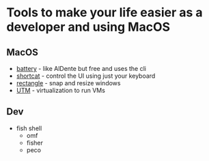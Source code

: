 # Tools to make your life easier as a developer and using MacOS

## MacOS 

- [battery](https://github.com/actuallymentor/battery) - like AlDente but free and uses the cli
- [shortcat](https://shortcat.app) - control the UI using just your keyboard
- [rectangle](https://rectangleapp.com) - snap and resize windows 
- [UTM](https://github.com/utmapp/UTM) - virtualization to run VMs

## Dev 

- fish shell 
  - omf
  - fisher 
  - peco
